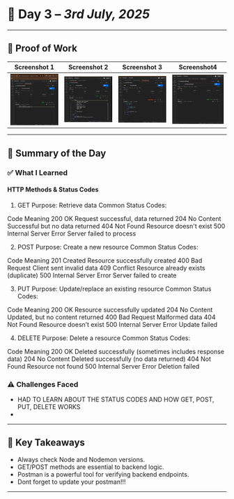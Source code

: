 # 📘 Day 3 – *3rd July, 2025*

---

## 📸 Proof of Work
| Screenshot 1 | Screenshot 2 | Screenshot 3 | Screenshot4 |
|--------------|--------------|--------------|-------------|
| ![Image 1](../Images/Screenshot%20(313).png) | ![Image 2](../Images/Screenshot%20(314).png) | ![Image 3](../Images/Screenshot%20(315).png) |  ![Image 1](../Images/Screenshot%20(317).png) |

---

## 🧠 Summary of the Day

### ✅ What I Learned
####  HTTP Methods & Status Codes
1. GET
Purpose: Retrieve data
Common Status Codes:

Code	Meaning
200 OK	Request successful, data returned
204 No Content	Successful but no data returned
404 Not Found	Resource doesn't exist
500 Internal Server Error	Server failed to process

 2. POST
Purpose: Create a new resource
Common Status Codes:

Code	Meaning
201 Created	Resource successfully created
400 Bad Request	Client sent invalid data
409 Conflict	Resource already exists (duplicate)
500 Internal Server Error	Server failed to create

 3. PUT
Purpose: Update/replace an existing resource
Common Status Codes:

Code	Meaning
200 OK	Resource successfully updated
204 No Content	Updated, but no content returned
400 Bad Request	Malformed data
404 Not Found	Resource doesn’t exist
500 Internal Server Error	Update failed

 4. DELETE
Purpose: Delete a resource
Common Status Codes:

Code	Meaning
200 OK	Deleted successfully (sometimes includes response data)
204 No Content	Deleted successfully (no data returned)
404 Not Found	Resource not found
500 Internal Server Error	Deletion failed

### ⚠️ Challenges Faced
-  HAD TO LEARN ABOUT THE STATUS CODES AND HOW GET, POST, PUT, DELETE WORKS
- 

---

## 🚀 Key Takeaways
- Always check Node and Nodemon versions.
- GET/POST methods are essential to backend logic.
- Postman is a powerful tool for verifying backend endpoints.
- Dont forget to update your postman!!!
---

